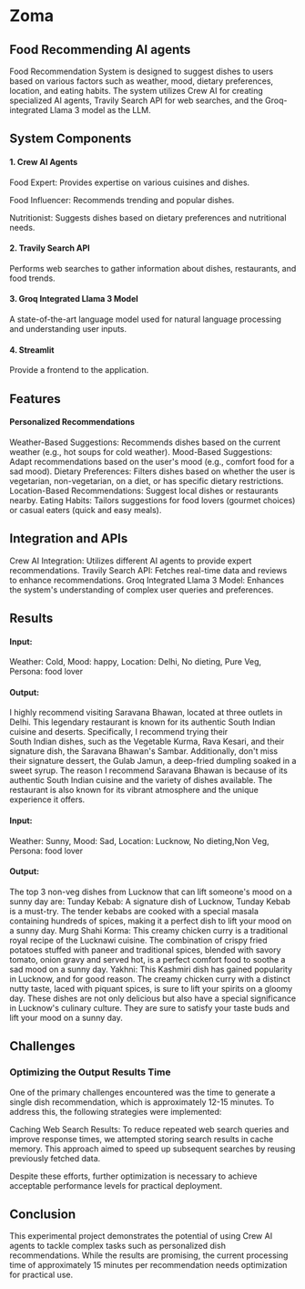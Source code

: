 # Zoma
## Food Recommending AI agents
Food Recommendation System is designed to suggest dishes to users based on various factors such as weather, mood, dietary preferences, location, and eating habits. The system utilizes Crew AI for creating specialized AI agents, Travily Search API for web searches, and the Groq-integrated Llama 3 model as the LLM.

## System Components
#### 1. Crew AI Agents
Food Expert: Provides expertise on various cuisines and dishes.

Food Influencer: Recommends trending and popular dishes.

Nutritionist: Suggests dishes based on dietary preferences and nutritional needs.

#### 2. Travily Search API
Performs web searches to gather information about dishes, restaurants, and food trends.

#### 3. Groq Integrated Llama 3 Model
A state-of-the-art language model used for natural language processing and understanding user inputs.

#### 4. Streamlit
Provide a frontend to the application.

## Features
#### Personalized Recommendations
  Weather-Based Suggestions: Recommends dishes based on the current weather (e.g., hot soups for cold weather).
  Mood-Based Suggestions: Adapt recommendations based on the user's mood (e.g., comfort food for a sad mood).
  Dietary Preferences: Filters dishes based on whether the user is vegetarian, non-vegetarian, on a diet, or has specific dietary restrictions.
  Location-Based Recommendations: Suggest local dishes or restaurants nearby.
  Eating Habits: Tailors suggestions for food lovers (gourmet choices) or casual eaters (quick and easy meals).

## Integration and APIs
  Crew AI Integration: Utilizes different AI agents to provide expert recommendations.
  Travily Search API: Fetches real-time data and reviews to enhance recommendations.
  Groq Integrated Llama 3 Model: Enhances the system's understanding of complex user queries and preferences.

## Results
#### Input:
  Weather: Cold, Mood: happy, Location: Delhi, No dieting, Pure Veg, Persona: food lover
#### Output:
  I highly recommend visiting Saravana Bhawan, located at three outlets in Delhi. This legendary restaurant is known for its authentic South Indian cuisine and deserts. Specifically, I recommend trying their     
  South Indian dishes, such as the Vegetable Kurma, Rava Kesari, and their signature dish, the Saravana Bhawan's Sambar. Additionally, don't miss their signature dessert, the Gulab Jamun, a deep-fried dumpling 
  soaked in a sweet syrup.
  The reason I recommend Saravana Bhawan is because of its authentic South Indian cuisine and the variety of dishes available. The restaurant is also known for its vibrant atmosphere and the unique experience it    offers.

#### Input:
  Weather: Sunny, Mood: Sad, Location: Lucknow, No dieting,Non Veg, Persona: food lover

#### Output:
  The top 3 non-veg dishes from Lucknow that can lift someone's mood on a sunny day are:
  Tunday Kebab: A signature dish of Lucknow, Tunday Kebab is a must-try. The tender kebabs are cooked with a special masala containing hundreds of spices, making it a perfect dish to lift your mood on a sunny day.
  Murg Shahi Korma: This creamy chicken curry is a traditional royal recipe of the Lucknawi cuisine. The combination of crispy fried potatoes stuffed with paneer and traditional spices, blended with savory     
  tomato, onion gravy and served hot, is a perfect comfort food to soothe a sad mood on a sunny day.
  Yakhni: This Kashmiri dish has gained popularity in Lucknow, and for good reason. The creamy chicken curry with a distinct nutty taste, laced with piquant spices, is sure to lift your spirits on a gloomy day.
  These dishes are not only delicious but also have a special significance in Lucknow's culinary culture. They are sure to satisfy your taste buds and lift your mood on a sunny day.

## Challenges

### Optimizing the Output Results Time

One of the primary challenges encountered was the time to generate a single dish recommendation, which is approximately 12-15 minutes. To address this, the following strategies were implemented:

Caching Web Search Results: To reduce repeated web search queries and improve response times, we attempted storing search results in cache memory. This approach aimed to speed up subsequent searches by reusing previously fetched data.

Despite these efforts, further optimization is necessary to achieve acceptable performance levels for practical deployment.

## Conclusion
  This experimental project demonstrates the potential of using Crew AI agents to tackle complex tasks such as personalized dish recommendations. While the results are promising, the current processing time of      approximately 15 minutes per recommendation needs optimization for practical use.
